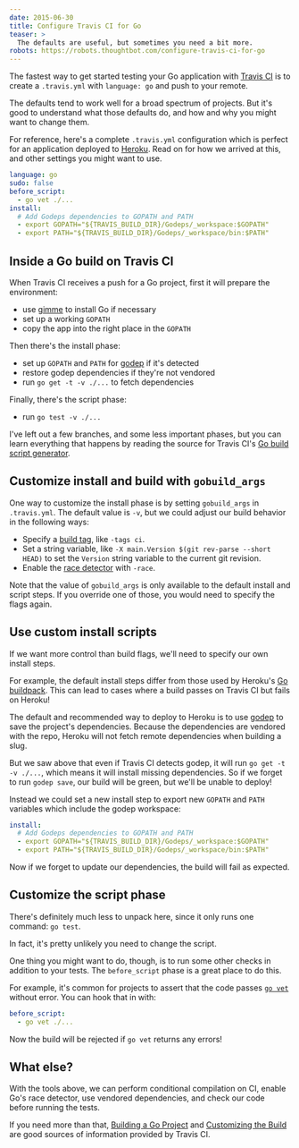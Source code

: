 ```yaml
---
date: 2015-06-30
title: Configure Travis CI for Go
teaser: >
  The defaults are useful, but sometimes you need a bit more.
robots: https://robots.thoughtbot.com/configure-travis-ci-for-go
---
```


The fastest way to get started testing
your Go application with [Travis CI]
is to create a `.travis.yml` with `language: go`
and push to your remote.

The defaults tend to work well
for a broad spectrum of projects.
But it's good to understand
what those defaults do,
and how and why you might want to change them.

  [Travis CI]: https://travis-ci.com/

For reference,
here's a complete `.travis.yml` configuration
which is perfect for an application deployed to [Heroku].
Read on for how we arrived at this,
and other settings you might want to use.

```yml
language: go
sudo: false
before_script:
  - go vet ./...
install:
  # Add Godeps dependencies to GOPATH and PATH
  - export GOPATH="${TRAVIS_BUILD_DIR}/Godeps/_workspace:$GOPATH"
  - export PATH="${TRAVIS_BUILD_DIR}/Godeps/_workspace/bin:$PATH"
```

  [Heroku]: https://www.heroku.com/

## Inside a Go build on Travis CI

When Travis CI receives a push for a Go project,
first it will prepare the environment:

  - use [gimme] to install Go if necessary
  - set up a working `GOPATH`
  - copy the app into the right place in the `GOPATH`

Then there's the install phase:

  - set up `GOPATH` and `PATH` for [godep] if it's detected
  - restore godep dependencies if they're not vendored
  - run `go get -t -v ./...` to fetch dependencies

Finally, there's the script phase:

  - run `go test -v ./...`

I've left out a few branches,
and some less important phases,
but you can learn everything that happens
by reading the source for Travis CI's [Go build script generator].

  [gimme]: https://github.com/meatballhat/gimme
  [Go build script generator]: https://github.com/travis-ci/travis-build/blob/278b9c85c1d17f617a7a2edcfbe2be398a189ca4/lib/travis/build/script/go.rb

## Customize install and build with `gobuild_args`

One way to customize the install phase
is by setting `gobuild_args` in `.travis.yml`.
The default value is `-v`,
but we could adjust our build behavior
in the following ways:

  - Specify a [build tag], like `-tags ci`.
  - Set a string variable, like
    `-X main.Version $(git rev-parse --short HEAD)`
    to set the `Version` string variable to the current git revision.
  - Enable the [race detector] with `-race`.

  [build tag]: http://golang.org/pkg/go/build/#hdr-Build_Constraints
  [race detector]: http://blog.golang.org/race-detector

Note that the value of `gobuild_args`
is only available to the default install and script steps.
If you override one of those,
you would need to specify the flags again.

## Use custom install scripts

If we want more control than build flags,
we'll need to specify our own install steps.

For example, the default install steps
differ from those used by Heroku's [Go buildpack].
This can lead to cases where a build
passes on Travis CI but fails on Heroku!

The default and recommended way
to deploy to Heroku is to use [godep]
to save the project's dependencies.
Because the dependencies are vendored with the repo,
Heroku will not fetch remote dependencies when building a slug.

  [godep]: https://github.com/tools/godep
  [Go buildpack]: https://github.com/heroku/heroku-buildpack-go

But we saw above that even if Travis CI detects godep,
it will run `go get -t -v ./...`,
which means it will install missing dependencies.
So if we forget to run `godep save`,
our build will be green,
but we'll be unable to deploy!

Instead we could set a new install step
to export new `GOPATH` and `PATH` variables
which include the godep workspace:

```yml
install:
  # Add Godeps dependencies to GOPATH and PATH
  - export GOPATH="${TRAVIS_BUILD_DIR}/Godeps/_workspace:$GOPATH"
  - export PATH="${TRAVIS_BUILD_DIR}/Godeps/_workspace/bin:$PATH"
```

Now if we forget to update our dependencies,
the build will fail as expected.

## Customize the script phase

There's definitely much less to unpack here,
since it only runs one command: `go test`.

In fact, it's pretty unlikely you need
to change the script.

One thing you might want to do, though,
is to run some other checks in addition to your tests.
The `before_script` phase is a great place to do this.

For example, it's common for projects to assert
that the code passes [`go vet`][go vet] without error.
You can hook that in with:

```yml
before_script:
  - go vet ./...
```

  [go vet]: https://golang.org/cmd/vet/

Now the build will be rejected if `go vet` returns any errors!

## What else?

With the tools above,
we can perform conditional compilation on CI,
enable Go's race detector,
use vendored dependencies,
and check our code before running the tests.

If you need more than that,
[Building a Go Project] and [Customizing the Build]
are good sources of information provided by Travis CI.

  [Building a Go Project]: http://docs.travis-ci.com/user/languages/go/
  [Customizing the Build]: http://docs.travis-ci.com/user/customizing-the-build/
